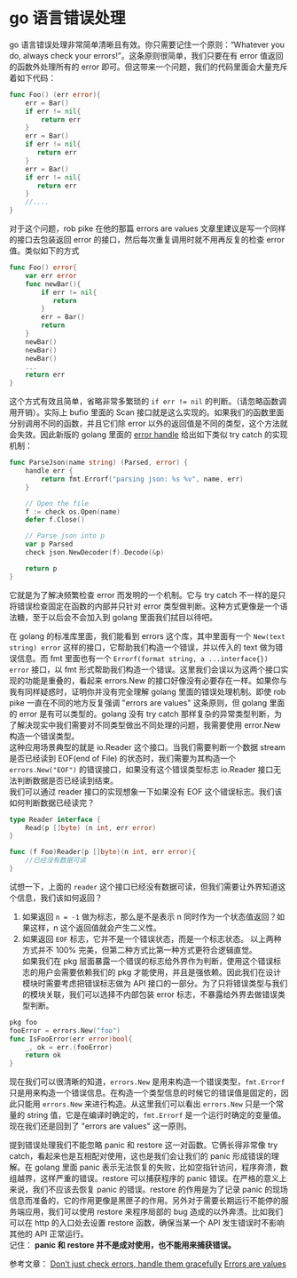 # go 语言错误处理
go 语言错误处理非常简单清晰且有效。你只需要记住一个原则：“Whatever you do, always check your errors!”。这条原则很简单，我们只要在有 error 值返回的函数外处理所有的 error 即可。但这带来一个问题，我们的代码里面会大量充斥着如下代码：
```go
func Foo() (err error){
    err = Bar()
    if err != nil{
        return err
    }
    err = Bar()
    if err != nil{
       return err
    }
    err = Bar()
    if err != nil{
       return err
    }
    //....
}
```
对于这个问题，rob pike 在他的那篇 errors are values 文章里建议是写一个同样的接口去包装返回 error 的接口，然后每次重复调用时就不用再反复的检查 error 值。类似如下的方式
```go
func Foo() error{
    var err error
    func newBar(){
        if err != nil{
           return
        }
        err = Bar()
        return 
    }
    newBar()
    newBar()
    newBar()
    ...
    return err
}
```
这个方式有效且简单，省略非常多繁琐的 `if err != nil` 的判断。（请忽略函数调用开销）。实际上 bufio 里面的 Scan 接口就是这么实现的。如果我们的函数里面分别调用不同的函数，并且它们除 error 以外的返回值是不同的类型，这个方法就会失效。因此新版的 golang 里面的 [error handle](https://dev.to/deanveloper/go-2-draft-error-handling-3loo) 给出如下类似 try catch 的实现机制：
```go
func ParseJson(name string) (Parsed, error) {
    handle err {
        return fmt.Errorf("parsing json: %s %v", name, err)
    }

    // Open the file
    f := check os.Open(name)
    defer f.Close()

    // Parse json into p
    var p Parsed
    check json.NewDecoder(f).Decode(&p)

    return p
}
```
它就是为了解决频繁检查 error 而发明的一个机制。它与 try catch 不一样的是只将错误检查固定在函数的内部并只针对 error 类型做判断。这种方式更像是一个语法糖，至于以后会不会加入到 golang 里面我们拭目以待吧。

在 golang 的标准库里面，我们能看到 errors 这个库，其中里面有一个 `New(text string) error` 这样的接口，它帮助我们构造一个错误，并以传入的 text 做为错误信息。而 fmt 里面也有一个 `Errorf(format string, a ...interface{}) error` 接口，以 fmt 形式帮助我们构造一个错误。这里我们会误以为这两个接口实现的功能是重叠的，看起来 errors.New 的接口好像没有必要存在一样。如果你与我有同样疑惑时，证明你并没有完全理解 golang 里面的错误处理机制。即使 rob pike 一直在不同的地方反复强调 "errors are values" 这条原则，但 golang 里面的 error 是有可以类型的。golang 没有 try catch 那样复杂的异常类型判断，为了解决现实中我们需要对不同类型做出不同处理的问题，我需要使用 error.New 构造一个错误类型。  
这种应用场景典型的就是 io.Reader 这个接口。当我们需要判断一个数据 stream 是否已经读到 EOF(end of File) 的状态时，我们需要为其构造一个 `errors.New("EOF")` 的错误接口，如果没有这个错误类型标志 io.Reader 接口无法判断数据是否已经读到结束。  
我们可以通过 reader 接口的实现想象一下如果没有 EOF 这个错误标志。我们该如何判断数据已经读完？
```go
type Reader interface {
    Read(p []byte) (n int, err error)
}

func (f Foo)Reader(p []byte)(n int, err error){
    //已经没有数据可读
}
```
试想一下，上面的 `reader` 这个接口已经没有数据可读，但我们需要让外界知道这个信息，我们该如何返回？
1. 如果返回 `n = -1` 做为标志，那么是不是表示 n 同时作为一个状态值返回？如果这样，n 这个返回值就会产生二义性。  
2. 如果返回 `EOF` 标志，它并不是一个错误状态，而是一个标志状态。
以上两种方式并不 100% 完美，但第二种方式比第一种方式更符合逻辑直觉。  
如果我们在 pkg 层面暴露一个错误的标志给外界作为判断，使用这个错误标志的用户会需要依赖我们的 pkg 才能使用，并且是强依赖。因此我们在设计模块时需要考虑把错误标志做为 API 接口的一部分。为了只将错误类型与我们的模块关联，我们可以选择不内部包装 error 标志，不暴露给外界去做错误类型判断。
```go
pkg foo
fooError = errors.New("foo")
func IsFooError(err error)bool{
    _, ok = err.(fooError)
    return ok
}
```
现在我们可以很清晰的知道，`errors.New` 是用来构造一个错误类型，`fmt.Errorf` 只是用来构造一个错误信息。在构造一个类型信息的时候它的错误值是固定的，因此只能用 `errors.New` 来进行构造。从这里我们可以看出 `errors.New` 只是一个常量的 string 值，它是在编译时确定的，`fmt.Errorf` 是一个运行时确定的变量值。现在我们还是回到了 "errors are values" 这一原则。

提到错误处理我们不能忽略 panic 和 restore 这一对函数。它俩长得非常像 try catch，看起来也是互相配对使用，这也是我们会让我们的 panic 形成错误的理解。在 golang 里面 panic 表示无法恢复的失败，比如空指针访问，程序奔溃，数组越界，这样严重的错误。restore 可以捕获程序的 panic 错误。在严格的意义上来说，我们不应该去恢复 panic 的错误。restore 的作用是为了记录 panic 的现场信息而准备的，它的作用更像是黑匣子的作用。另外对于需要长期运行不能停的服务端应用，我们可以使用 restore 来程序局部的 bug 造成的以外奔溃。比如我们可以在 http 的入口处去设置 restore 函数，确保当某一个 API 发生错误时不影响其他的 API 正常运行。  
记住： **panic 和 restore 并不是成对使用，也不能用来捕获错误。**

参考文章：
[Don’t just check errors, handle them gracefully](https://dave.cheney.net/2016/04/27/dont-just-check-errors-handle-them-gracefully)
[Errors are values](https://blog.golang.org/errors-are-values)

